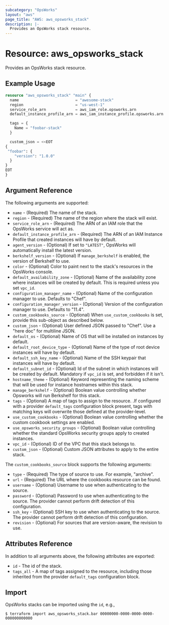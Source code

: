 ```yaml
---
subcategory: "OpsWorks"
layout: "aws"
page_title: "AWS: aws_opsworks_stack"
description: |-
  Provides an OpsWorks stack resource.
---
```


# Resource: aws_opsworks_stack

Provides an OpsWorks stack resource.

## Example Usage

```terraform
resource "aws_opsworks_stack" "main" {
  name                         = "awesome-stack"
  region                       = "us-west-1"
  service_role_arn             = aws_iam_role.opsworks.arn
  default_instance_profile_arn = aws_iam_instance_profile.opsworks.arn

  tags = {
    Name = "foobar-stack"
  }

  custom_json = <<EOT
{
 "foobar": {
    "version": "1.0.0"
  }
}
EOT
}
```

## Argument Reference

The following arguments are supported:

* `name` - (Required) The name of the stack.
* `region` - (Required) The name of the region where the stack will exist.
* `service_role_arn` - (Required) The ARN of an IAM role that the OpsWorks service will act as.
* `default_instance_profile_arn` - (Required) The ARN of an IAM Instance Profile that created instances
  will have by default.
* `agent_version` - (Optional) If set to `"LATEST"`, OpsWorks will automatically install the latest version.
* `berkshelf_version` - (Optional) If `manage_berkshelf` is enabled, the version of Berkshelf to use.
* `color` - (Optional) Color to paint next to the stack's resources in the OpsWorks console.
* `default_availability_zone` - (Optional) Name of the availability zone where instances will be created
  by default. This is required unless you set `vpc_id`.
* `configuration_manager_name` - (Optional) Name of the configuration manager to use. Defaults to "Chef".
* `configuration_manager_version` - (Optional) Version of the configuration manager to use. Defaults to "11.4".
* `custom_cookbooks_source` - (Optional) When `use_custom_cookbooks` is set, provide this sub-object as
  described below.
* `custom_json` - (Optional) User defined JSON passed to "Chef". Use a "here doc" for multiline JSON.
* `default_os` - (Optional) Name of OS that will be installed on instances by default.
* `default_root_device_type` - (Optional) Name of the type of root device instances will have by default.
* `default_ssh_key_name` - (Optional) Name of the SSH keypair that instances will have by default.
* `default_subnet_id` - (Optional) Id of the subnet in which instances will be created by default. Mandatory
  if `vpc_id` is set, and forbidden if it isn't.
* `hostname_theme` - (Optional) Keyword representing the naming scheme that will be used for instance hostnames
  within this stack.
* `manage_berkshelf` - (Optional) Boolean value controlling whether Opsworks will run Berkshelf for this stack.
* `tags` - (Optional) A map of tags to assign to the resource. .If configured with a provider `default_tags` configuration block present, tags with matching keys will overwrite those defined at the provider-level.
* `use_custom_cookbooks` - (Optional) Boolean value controlling whether the custom cookbook settings are
  enabled.
* `use_opsworks_security_groups` - (Optional) Boolean value controlling whether the standard OpsWorks
  security groups apply to created instances.
* `vpc_id` - (Optional) ID of the VPC that this stack belongs to.
* `custom_json` - (Optional) Custom JSON attributes to apply to the entire stack.

The `custom_cookbooks_source` block supports the following arguments:

* `type` - (Required) The type of source to use. For example, "archive".
* `url` - (Required) The URL where the cookbooks resource can be found.
* `username` - (Optional) Username to use when authenticating to the source.
* `password` - (Optional) Password to use when authenticating to the source. The provider cannot perform drift detection of this configuration.
* `ssh_key` - (Optional) SSH key to use when authenticating to the source. The provider cannot perform drift detection of this configuration.
* `revision` - (Optional) For sources that are version-aware, the revision to use.

## Attributes Reference

In addition to all arguments above, the following attributes are exported:

* `id` - The id of the stack.
* `tags_all` - A map of tags assigned to the resource, including those inherited from the provider `default_tags` configuration block.

## Import

OpsWorks stacks can be imported using the `id`, e.g.,

```
$ terraform import aws_opsworks_stack.bar 00000000-0000-0000-0000-000000000000
```

